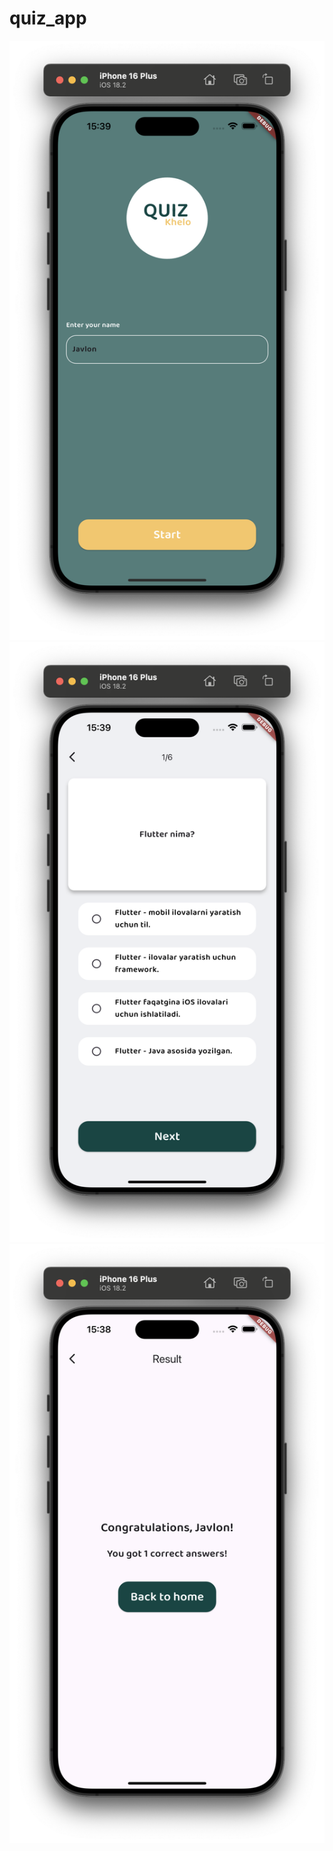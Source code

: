 # quiz_app

![1735382385562](README/1735382385562.png)![1735382403324](README/1735382403324.png)![1735382323587](README/1735382323587.png)
